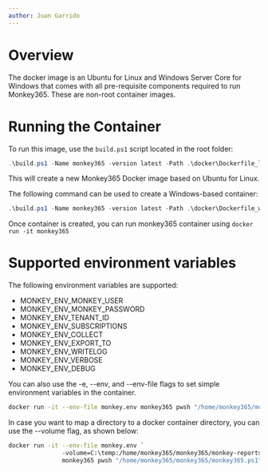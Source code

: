 ```yaml
---
author: Juan Garrido
---
```


# Overview

The docker image is an Ubuntu for Linux and Windows Server Core for Windows that comes with all pre-requisite components required to run Monkey365. These are non-root container images.

# Running the Container

To run this image, use the ```build.ps1``` script located in the root folder:

``` powershell
.\build.ps1 -Name monkey365 -version latest -Path .\docker\Dockerfile_linux
```

This will create a new Monkey365 Docker image based on Ubuntu for Linux.

The following command can be used to create a Windows-based container:

``` powershell
.\build.ps1 -Name monkey365 -version latest -Path .\docker\Dockerfile_windows
```

Once container is created, you can run monkey365 container using ```docker run -it monkey365```

# Supported environment variables

The following environment variables are supported:

* MONKEY_ENV_MONKEY_USER
* MONKEY_ENV_MONKEY_PASSWORD
* MONKEY_ENV_TENANT_ID
* MONKEY_ENV_SUBSCRIPTIONS
* MONKEY_ENV_COLLECT
* MONKEY_ENV_EXPORT_TO
* MONKEY_ENV_WRITELOG
* MONKEY_ENV_VERBOSE
* MONKEY_ENV_DEBUG

You can also use the -e, --env, and --env-file flags to set simple environment variables in the container.

``` bash
docker run -it --env-file monkey.env monkey365 pwsh "/home/monkey365/monkey365/monkey365.ps1"
```

In case you want to map a directory to a docker container directory, you can use the --volume flag, as shown below:

``` bash
docker run -it --env-file monkey.env `
               -volume=C:\temp:/home/monkey365/monkey365/monkey-reports `
               monkey365 pwsh "/home/monkey365/monkey365/monkey365.ps1"
```